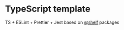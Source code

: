 # TypeScript template

TS + ESLint + Prettier + Jest based on [@shelf](https://github.com/shelfio) packages 
